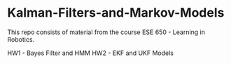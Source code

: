 # Kalman-Filters-and-Markov-Models
This repo consists of material from the course ESE 650 - Learning in Robotics. 

HW1 - Bayes Filter and HMM
HW2 - EKF and UKF Models
